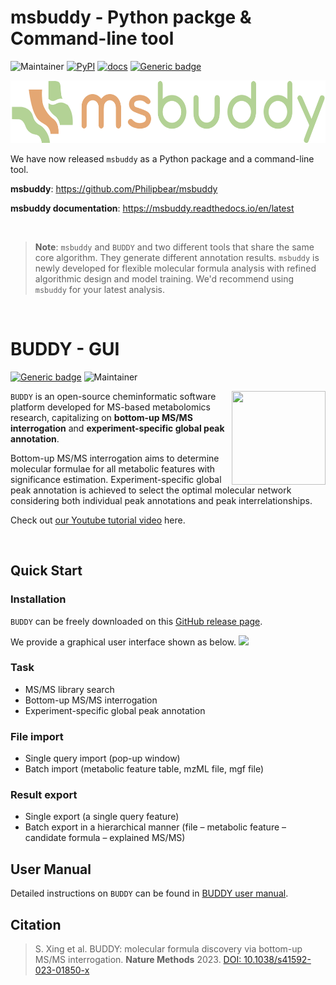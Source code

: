 # msbuddy - Python packge & Command-line tool
![Maintainer](https://img.shields.io/badge/maintainer-Shipei_Xing-blue)
[![PyPI](https://img.shields.io/pypi/v/msbuddy?color=green)](https://pypi.org/project/msbuddy/)
[![docs](https://readthedocs.org/projects/msbuddy/badge/?version=latest)](https://msbuddy.readthedocs.io/en/latest/?badge=latest)
[![Generic badge](https://img.shields.io/badge/msbuddy-mass_spec_tools-<COLOR>.svg)](https://github.com/Philipbear/msbuddy)

<p align="center">
  <img src="https://github.com/Philipbear/msbuddy/blob/main/logo/logo.svg" alt="Sample Image" height="100"/>
</p>


We have now released `msbuddy` as a Python package and a command-line tool.

**msbuddy**: https://github.com/Philipbear/msbuddy

**msbuddy documentation**: https://msbuddy.readthedocs.io/en/latest


&nbsp;
&nbsp;

> **Note**: `msbuddy` and `BUDDY` and two different tools that share the same core algorithm. They generate different annotation results.
`msbuddy` is newly developed for flexible molecular formula analysis with refined algorithmic design and model training.
We'd recommend using `msbuddy` for your latest analysis.


&nbsp;
&nbsp;

# BUDDY - GUI
[![Generic badge](https://img.shields.io/badge/BUDDY-ver_1.7-<COLOR>.svg)](https://github.com/Philipbear/BUDDY_Metabolomics)
![Maintainer](https://img.shields.io/badge/maintainer-Shipei_Xing-blue)

<img src = "https://github.com/Philipbear/BUDDY_Metabolomics/blob/main/image/AppIcon.png" align="right" width = "150" height = "150">

`BUDDY` is an open-source cheminformatic software platform developed for MS-based metabolomics research, capitalizing on **bottom-up MS/MS interrogation** and **experiment-specific global peak annotation**.

Bottom-up MS/MS interrogation aims to determine molecular formulae for all metabolic features with significance estimation. Experiment-specific global peak annotation is achieved to select the optimal molecular network considering both individual peak annotations and peak interrelationships.

Check out [our Youtube tutorial video](https://www.youtube.com/watch?v=Ne_Y0vZ0WKI) here.


&nbsp;
&nbsp;


## Quick Start
### Installation
`BUDDY` can be freely downloaded on this [GitHub release page](https://github.com/Philipbear/BUDDY_Metabolomics/releases).

We provide a graphical user interface shown as below.
<img src = "https://github.com/Philipbear/BUDDY_Metabolomics/blob/main/image/GUI.png" width = "850" >


### Task
- MS/MS library search
- Bottom-up MS/MS interrogation
- Experiment-specific global peak annotation
### File import 
- Single query import (pop-up window) 
- Batch import (metabolic feature table, mzML file, mgf file)
### Result export
- Single export (a single query feature) 
- Batch export in a hierarchical manner (file – metabolic feature – candidate formula – explained MS/MS)

## User Manual
Detailed instructions on `BUDDY` can be found in [BUDDY user manual](https://philipbear.github.io/BUDDY_Metabolomics).
## Citation
> S. Xing et al. BUDDY: molecular formula discovery via bottom-up MS/MS interrogation. **Nature Methods** 2023. [DOI: 10.1038/s41592-023-01850-x](https://doi.org/10.1038/s41592-023-01850-x)

